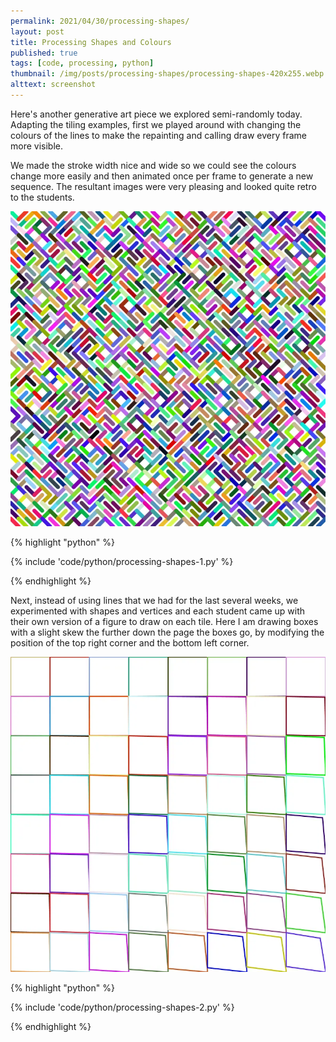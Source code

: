 ```yaml
---
permalink: 2021/04/30/processing-shapes/
layout: post
title: Processing Shapes and Colours
published: true
tags: [code, processing, python]
thumbnail: /img/posts/processing-shapes/processing-shapes-420x255.webp
alttext: screenshot
---
```


Here's another generative art piece we explored semi-randomly today. Adapting the tiling examples, first we played around with changing the
colours of the lines to make the repainting and calling draw every frame more visible.

We made the stroke width nice and wide so we could see the colours change more easily and then animated once per frame to generate a new sequence. The
resultant images were very pleasing and looked quite retro to the students.

![first](/img/posts/processing-shapes/processing-shapes-1.webp)

{% highlight "python" %}

{% include 'code/python/processing-shapes-1.py' %}

{% endhighlight %}

Next, instead of using lines that we had for the last several weeks, we experimented with shapes and vertices and each student came up with their
own version of a figure to draw on each tile. Here I am drawing boxes with a slight skew the further down the page the boxes go, by modifying the position
of the top right corner and the bottom left corner.

![second](/img/posts/processing-shapes/processing-shapes-2.webp)

{% highlight "python" %}

{% include 'code/python/processing-shapes-2.py' %}

{% endhighlight %}
